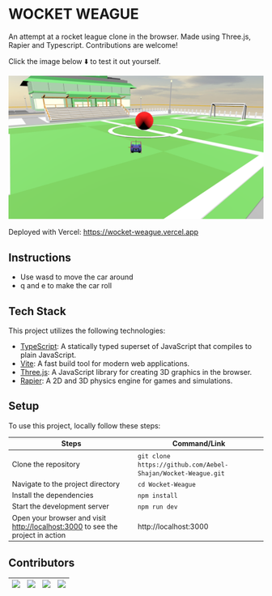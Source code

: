 # WOCKET WEAGUE

An attempt at a rocket league clone in the browser. Made using Three.js, Rapier and Typescript. Contributions are welcome!

Click the image below ⬇️ to test it out yourself.

[![](https://raw.githubusercontent.com/Aebel-Shajan/Wocket-Weague/main/thumbnail.png)](https://wocket-weague.vercel.app)

Deployed with Vercel: https://wocket-weague.vercel.app

## Instructions
* Use wasd to move the car around
* q and e to make the car roll

## Tech Stack

This project utilizes the following technologies:

- [TypeScript](https://www.typescriptlang.org/): A statically typed superset of JavaScript that compiles to plain JavaScript.
- [Vite](https://vitejs.dev/): A fast build tool for modern web applications.
- [Three.js](https://threejs.org/): A JavaScript library for creating 3D graphics in the browser.
- [Rapier](https://rapier.rs/): A 2D and 3D physics engine for games and simulations.


## Setup

To use this project, locally follow these steps:

| Steps | Command/Link |
| --- | --- |
| Clone the repository | ```git clone https://github.com/Aebel-Shajan/Wocket-Weague.git``` |
| Navigate to the project directory | `cd Wocket-Weague` |
| Install the dependencies | `npm install` |
| Start the development server | `npm run dev` |
| Open your browser and visit [http://localhost:3000](http://localhost:3000) to see the project in action | http://localhost:3000 |


## Contributors

[![][aebel-card]][aebel-gh] | [![][octocat-card]][octocat-gh] | [![][octocat-card]][octocat-gh] | [![][octocat-card]][octocat-gh]
-|-|-|-


<!-- Links -->
[aebel-gh]: https://github.com/aebel-shajan
[octocat-gh]: https://github.com/octocat

<!-- Assets -->
[aebel-card]: ./docs/assets/gitmon-aebel-shajan.png
[octocat-card]: ./docs/assets/gitmon-octocat.png

